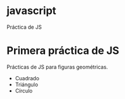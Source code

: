 # javascript
Pr&aacute;ctica de JS

# Primera práctica de JS
Pr&aacute;cticas de JS para figuras geom&eacute;tricas.
<ul>
    <li>Cuadrado</li>
    <li>Tri&aacute;ngulo</li>
    <li>C&iacute;rculo</li>
</ul>